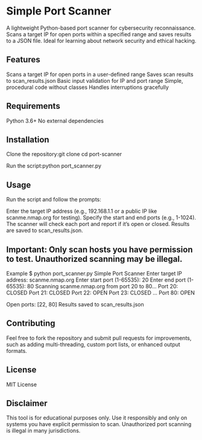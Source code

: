 # Simple Port Scanner

A lightweight Python-based port scanner for cybersecurity reconnaissance. Scans a target IP for open ports within a specified range and saves results to a JSON file. Ideal for learning about network security and ethical hacking.

## Features

Scans a target IP for open ports in a user-defined range
Saves scan results to scan_results.json
Basic input validation for IP and port range
Simple, procedural code without classes
Handles interruptions gracefully

##  Requirements

Python 3.6+
No external dependencies

##  Installation

Clone the repository:git clone <your-repo-url>
cd port-scanner


Run the script:python port_scanner.py



## Usage
Run the script and follow the prompts:

Enter the target IP address (e.g., 192.168.1.1 or a public IP like scanme.nmap.org for testing).
Specify the start and end ports (e.g., 1-1024).
The scanner will check each port and report if it’s open or closed.
Results are saved to scan_results.json.

## Important: Only scan hosts you have permission to test. Unauthorized scanning may be illegal.
Example
$ python port_scanner.py
Simple Port Scanner
Enter target IP address: scanme.nmap.org
Enter start port (1-65535): 20
Enter end port (1-65535): 80
Scanning scanme.nmap.org from port 20 to 80...
Port 20: CLOSED
Port 21: CLOSED
Port 22: OPEN
Port 23: CLOSED
...
Port 80: OPEN

Open ports: [22, 80]
Results saved to scan_results.json

##  Contributing
Feel free to fork the repository and submit pull requests for improvements, such as adding multi-threading, custom port lists, or enhanced output formats.

## License
MIT License

## Disclaimer
This tool is for educational purposes only. Use it responsibly and only on systems you have explicit permission to scan. Unauthorized port scanning is illegal in many jurisdictions.